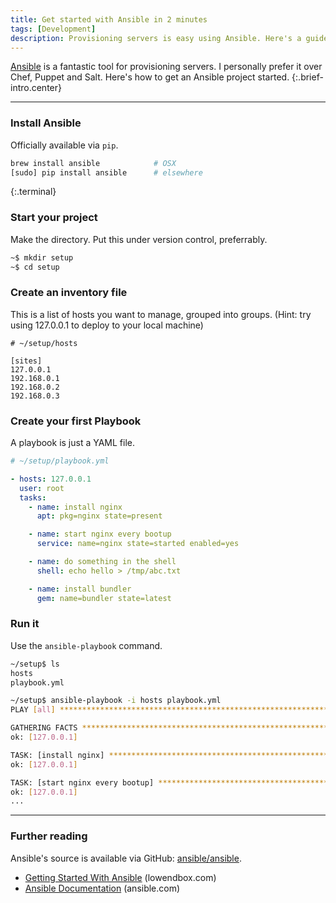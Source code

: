 ```yaml
---
title: Get started with Ansible in 2 minutes
tags: [Development]
description: Provisioning servers is easy using Ansible. Here's a guide to set it up from scratch.
---
```


[Ansible](http://ansible.com) is a fantastic tool for provisioning servers. I personally prefer it over Chef, Puppet and Salt. Here's how to get an Ansible project started.
{:.brief-intro.center}

----

### Install Ansible
Officially available via `pip`.

~~~ sh
brew install ansible            # OSX
[sudo] pip install ansible      # elsewhere
~~~
{:.terminal}

### Start your project
Make the directory. Put this under version control, preferrably.

~~~ sh
~$ mkdir setup
~$ cd setup
~~~

### Create an inventory file
This is a list of hosts you want to manage, grouped into groups. (Hint: try
using 127.0.0.1 to deploy to your local machine)

~~~ dosini
# ~/setup/hosts

[sites]
127.0.0.1
192.168.0.1
192.168.0.2
192.168.0.3
~~~

### Create your first Playbook
A playbook is just a YAML file.

~~~ yaml
# ~/setup/playbook.yml

- hosts: 127.0.0.1
  user: root
  tasks:
    - name: install nginx
      apt: pkg=nginx state=present

    - name: start nginx every bootup
      service: name=nginx state=started enabled=yes

    - name: do something in the shell
      shell: echo hello > /tmp/abc.txt

    - name: install bundler
      gem: name=bundler state=latest
~~~

### Run it
Use the `ansible-playbook` command.

~~~ sh
~/setup$ ls
hosts
playbook.yml
~~~

~~~ sh
~/setup$ ansible-playbook -i hosts playbook.yml
PLAY [all] ********************************************************************

GATHERING FACTS ***************************************************************
ok: [127.0.0.1]

TASK: [install nginx] *********************************************************
ok: [127.0.0.1]

TASK: [start nginx every bootup] **********************************************
ok: [127.0.0.1]
...
~~~

----

### Further reading

Ansible's source is available via GitHub: [ansible/ansible](https://github.com/ansible/ansible).

* [Getting Started With Ansible](http://lowendbox.com/blog/getting-started-with-ansible/) (lowendbox.com)
* [Ansible Documentation](http://docs.ansible.com/modules.html) (ansible.com)
